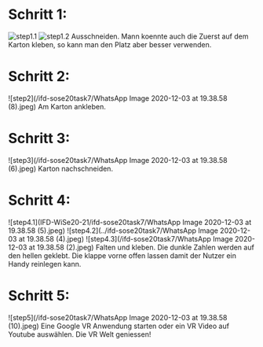 
# Schritt 1: 
  ![step1.1](/img_(9).jpeg "title")
  ![step1.2](/img_(7).jpeg "title")
Ausschneiden. Mann koennte auch die Zuerst auf dem Karton kleben, so kann man den Platz aber besser verwenden.


# Schritt 2: 
![step2](/ifd-sose20task7/WhatsApp Image 2020-12-03 at 19.38.58 (8).jpeg)
Am Karton ankleben. 

# Schritt 3: 
  ![step3](/ifd-sose20task7/WhatsApp Image 2020-12-03 at 19.38.58 (6).jpeg)
Karton nachschneiden.


# Schritt 4:
![step4.1](IFD-WiSe20-21/ifd-sose20task7/WhatsApp Image 2020-12-03 at 19.38.58 (5).jpeg)
![step4.2](../ifd-sose20task7/WhatsApp Image 2020-12-03 at 19.38.58 (4).jpeg)
![step4.3](/ifd-sose20task7/WhatsApp Image 2020-12-03 at 19.38.58 (2).jpeg)
Falten und kleben. Die dunkle Zahlen werden auf den hellen geklebt. Die klappe vorne offen lassen damit der Nutzer ein Handy reinlegen kann. 

# Schritt 5:

![step5](/ifd-sose20task7/WhatsApp Image 2020-12-03 at 19.38.58 (10).jpeg)
Eine Google VR Anwendung starten oder ein VR Video auf Youtube auswählen. Die VR Welt geniessen!
